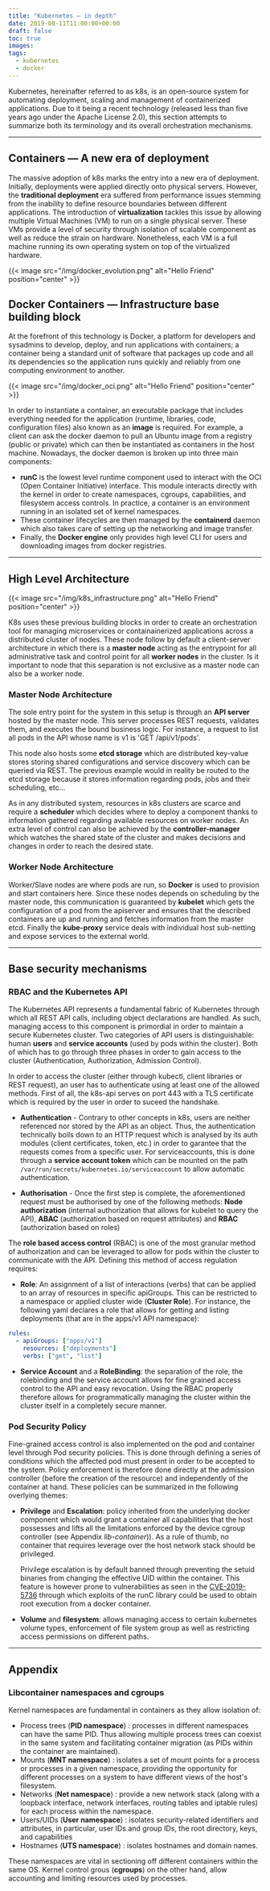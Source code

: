 ```yaml
---
title: "Kubernetes — in depth"
date: 2019-08-11T11:00:00+00:00
draft: false
toc: true
images:
tags:
  - kubernetes
  - docker
---
```


Kubernetes, hereinafter referred to as k8s, is an open-source system for automating deployment, scaling and management of containerized applications. Due to it being a recent technology (released less than five years ago under the Apache License 2.0), this section attempts to summarize both its terminology and its overall orchestration mechanisms. 

---
## Containers — A new era of deployment

The massive adoption of k8s marks the entry into a new era of deployment. Initially, deployments were applied directly onto physical servers. However, the **traditional deployment** era suffered from performance issues stemming from the inability to define resource boundaries between different applications. The introduction of **virtualization** tackles this issue by allowing multiple Virtual Machines (VM) to run on a single physical server. These VMs provide a level of security through isolation of scalable component as well as reduce the strain on hardware. Nonetheless, each VM is a full machine running its own operating system on top of the virtualized hardware. 

{{< image src="/img/docker_evolution.png" alt="Hello Friend" position="center" >}}

## Docker Containers — Infrastructure base building block

At the forefront of this technology is Docker, a platform for developers and sysadmins to develop, deploy, and run applications with containers; a container being a standard unit of software that packages up code and all its dependencies so the application runs quickly and reliably from one computing environment to another.

{{< image src="/img/docker_oci.png" alt="Hello Friend" position="center" >}}

In order to instantiate a container, an executable package that includes everything needed for the application (runtime, libraries, code, configuration files) also known as an **image** is required. For example, a client can ask the docker daemon to pull an Ubuntu image from a registry (public or private) which can then be instantiated as containers in the host machine. Nowadays, the docker daemon is broken up into three main components:

- **runC** is the lowest level runtime component used to interact with the OCI (Open Container Initiative) interface. This module interacts directly with the kernel in order to create namespaces, cgroups, capabilities, and filesystem access controls. In practice, a container is an environment running in an isolated set of kernel namespaces.
- These container lifecycles are then managed by the **containerd** daemon which also takes care of setting up the networking and image transfer.   
- Finally, the **Docker engine** only provides high level CLI for users and downloading images from docker registries. 

---

## High Level Architecture

{{< image src="/img/k8s_infrastructure.png" alt="Hello Friend" position="center" >}}

K8s uses these previous building blocks in order to create an orchestration tool for managing microservices or containainerized applications across a distributed cluster of nodes. These node follow by default a client-server architecture in which there is a **master node** acting as the entrypoint for all administrative task and control point for all **worker nodes** in the cluster. Is it important to node that this separation is not exclusive as a master node can also be a worker node. 

### Master Node Architecture

The sole entry point for the system in this setup is through an **API server** hosted by the master node. This server processes REST requests, validates them, and executes the bound business logic. For instance, a request to list all pods in the API whose name is v1 is 'GET /api/v1/pods'. 

This node also hosts some **etcd storage** which are distributed key-value stores storing shared configurations and service discovery which can be queried via REST. The previous example would in reality be routed to the etcd storage because it stores information regarding pods, jobs and their scheduling, etc...

As in any distributed system, resources in k8s clusters are scarce and require a **scheduler** which decides where to deploy a component thanks to information gathered regarding available resources on worker nodes. An extra level of control can also be achieved by the **controller-manager** which watches the shared state of the cluster and makes decisions and changes in order to reach the desired state. 

### Worker Node Architecture

Worker/Slave nodes are where pods are run, so **Docker** is used to provision and start containers here. Since these nodes depends on scheduling by the master node, this communication is guaranteed by **kubelet** which gets the configuration of a pod from the apiserver and ensures that the described containers are up and running and fetches information from the master etcd. Finally the **kube-proxy** service deals with individual host sub-netting and expose services to the external world. 

---
## Base security mechanisms
### RBAC and the Kubernetes API

The Kubernetes API represents a fundamental fabric of Kubernetes through which all REST API calls, including object declarations are handled. As such, managing access to this component is primordial in order to maintain a secure Kubernetes cluster. Two categories of API users is distinguishable: human **users** and **service accounts** (used by pods within the cluster). Both of which has to go through three phases in order to gain access to the cluster (Authentication, Authorization, Admission Control).

In order to access the cluster (either through kubectl, client libraries or REST request), an user has to authenticate using at least one of the allowed methods. First of all, the k8s-api serves on port 443 with a TLS certificate which is required by the user in order to suceed the handshake. 

- **Authentication** - Contrary to other concepts in k8s, users are neither referenced nor stored by the API as an object. Thus, the authentication technically boils down to an HTTP request which is analysed by its auth modules (client certificates, token, etc.) in order to garantee that the requests comes from a specific user. For serviceaccounts, this is done through a **service account token** which can be mounted on the path `/var/run/secrets/kubernetes.io/serviceaccount` to allow automatic authentication.
    
- **Authorisation** - Once the first step is complete, the aforementioned request must be authorised by one of the following methods: **Node authorization** (internal authorization that allows for kubelet to query the API), **ABAC**  (authorization based on request attributes) and **RBAC** (authorization based on roles)

The **role based access control** (RBAC) is one of the most granular method of authorization and can be leveraged to allow for pods within the cluster to communicate with the API. Defining this method of access regulation requires: 

- **Role**: An assignment of a list of interactions (verbs) that can be applied to an array of resources in specific apiGroups. This can be restricted to a namespace or applied cluster wide (**Cluster Role**). For instance, the following yaml declares a role that allows for getting and listing deployments (that are in the apps/v1 API namespace): 
```yaml
rules:
  - apiGroups: ["apps/v1"]
    resources: ["deployments"]
    verbs: ["get", "list"]
```      
- **Service Account** and a **RoleBinding**: the separation of the role, the rolebinding and the service account allows for fine grained access control to the API and easy revocation. Using the RBAC properly therefore allows for programmatically managing the cluster within the cluster itself in a completely secure manner.


### Pod Security Policy

Fine-grained access control is also implemented on the pod and container level through Pod security policies. This is done through defining a series of conditions which the affected pod must present in order to be accepted to the system. Policy enforcement is therefore done directly at the admission controller (before the creation of the resource) and independently of the container at hand. These policies can be summarized in the following overlying themes:


- **Privilege** and **Escalation**: policy inherited from the underlying docker component which would grant a container all capabilities that the host possesses and lifts all the limitations enforced by the device cgroup controller (see Appendix *lib-container*)). As a rule of thumb, no container that requires leverage over the host network stack should be privileged.
  
  Privilege escalation is by default banned through preventing the setuid binaries from changing the effective UID within the container. This feature is however prone to vulnerabilities as seen in the [CVE-2019-5736](https://nvd.nist.gov/vuln/detail/CVE-2019-5736") through which exploits of the runC library could be used to obtain root execution from a docker container.
    
- **Volume** and **filesystem**: allows managing access to certain kubernetes volume types, enforcement of file system group as well as restricting access permissions on different paths.

---
## Appendix

### Libcontainer namespaces and cgroups
Kernel namespaces are fundamental in containers as they allow isolation of:
- Process trees (**PID namespace**) : processes in different namespaces can have the same PID. Thus allowing multiple process trees can coexist in the same system and facilitating container migration (as PIDs within the container are maintained).
- Mounts (**MNT namespace**) : isolates a set of mount points for a process or processes in a given namespace, providing the opportunity for different processes on a system to have different views of the host's filesystem.
- Networks (**Net namespace**) : provide a new network stack (along with a loopback interface, network interfaces, routing tables and iptable rules) for each process within the namespace. 
- Users/UIDs (**User namespace**) : isolates security-related identifiers and attributes, in particular, user IDs and group IDs, the root directory, keys, and capabilities
- Hostnames (**UTS namespace**) : isolates hostnames and domain names.

These namespaces are vital in sectioning off different containers within the same OS. Kernel control grous (**cgroups**) on the other hand, allow accounting and limiting resources used by processes.
